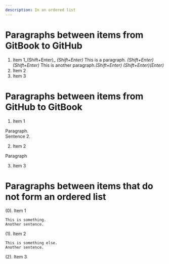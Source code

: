 ```yaml
---
description: In an ordered list
---
```


# Paragraphs between items from GitBook to GitHub

1. Item 1_\(Shift+Enter\)_ _\(Shift+Enter\)_ This is a paragraph. _\(Shift+Enter\)_ _\(Shift+Enter\)_ This is another paragraph._\(Shift+Enter\)_ _\(Shift+Enter\)\(Enter\)_
2. Item 2
3. Item 3

# Paragraphs between items from GitHub to GitBook

1. Item 1

  Paragraph.  
  Sentence 2.

2. Item 2

  Paragraph

3. Item 3

# Paragraphs between items that do not form an ordered list

(0). Item 1

    This is something.  
    Another sentence.

(1). Item 2

    This is something else.  
    Another sentence.

(2). Item 3
